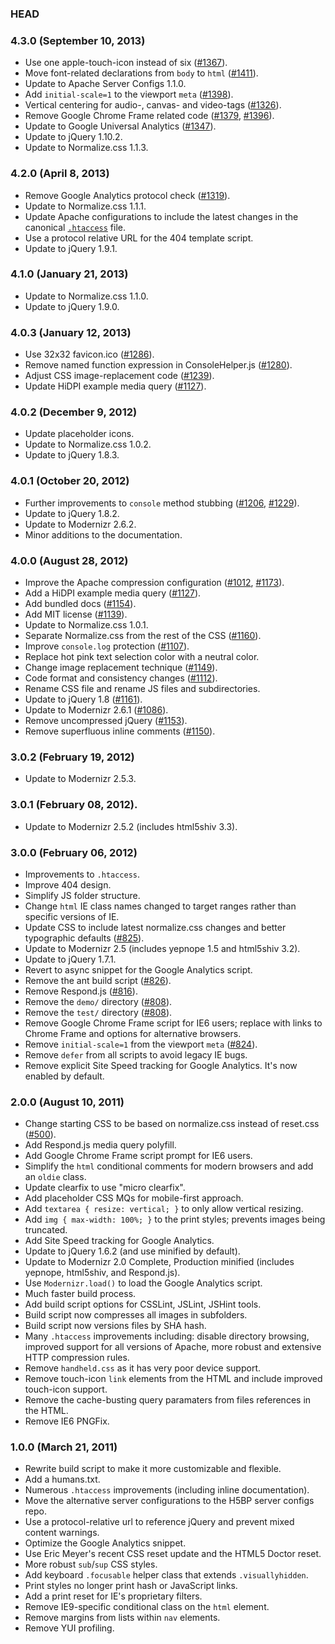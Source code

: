 ### HEAD

### 4.3.0 (September 10, 2013)

* Use one apple-touch-icon instead of six ([#1367](https://github.com/h5bp/html5-boilerplate/issues/1367)).
* Move font-related declarations from `body` to `html` ([#1411](https://github.com/h5bp/html5-boilerplate/issues/1411)).
* Update to Apache Server Configs 1.1.0.
* Add `initial-scale=1` to the viewport `meta` ([#1398](https://github.com/h5bp/html5-boilerplate/pull/1398)).
* Vertical centering for audio-, canvas- and video-tags ([#1326](https://github.com/h5bp/html5-boilerplate/issues/1326)).
* Remove Google Chrome Frame related code ([#1379](https://github.com/h5bp/html5-boilerplate/pull/1379), [#1396](https://github.com/h5bp/html5-boilerplate/pull/1396)).
* Update to Google Universal Analytics ([#1347](https://github.com/h5bp/html5-boilerplate/issues/1347)).
* Update to jQuery 1.10.2.
* Update to Normalize.css 1.1.3.

### 4.2.0 (April 8, 2013)

* Remove Google Analytics protocol check ([#1319](https://github.com/h5bp/html5-boilerplate/pull/1319)).
* Update to Normalize.css 1.1.1.
* Update Apache configurations to include the latest changes in the canonical
  [`.htaccess`](https://github.com/h5bp/server-configs-apache) file.
* Use a protocol relative URL for the 404 template script.
* Update to jQuery 1.9.1.

### 4.1.0 (January 21, 2013)

* Update to Normalize.css 1.1.0.
* Update to jQuery 1.9.0.

### 4.0.3 (January 12, 2013)

* Use 32x32 favicon.ico ([#1286](https://github.com/h5bp/html5-boilerplate/pull/1286)).
* Remove named function expression in ConsoleHelper.js ([#1280](https://github.com/h5bp/html5-boilerplate/pull/1280)).
* Adjust CSS image-replacement code ([#1239](https://github.com/h5bp/html5-boilerplate/issues/1239)).
* Update HiDPI example media query ([#1127](https://github.com/h5bp/html5-boilerplate/issues/1127)).

### 4.0.2 (December 9, 2012)

* Update placeholder icons.
* Update to Normalize.css 1.0.2.
* Update to jQuery 1.8.3.

### 4.0.1 (October 20, 2012)

* Further improvements to `console` method stubbing ([#1206](https://github.com/h5bp/html5-boilerplate/issues/1206), [#1229](https://github.com/h5bp/html5-boilerplate/pull/1229)).
* Update to jQuery 1.8.2.
* Update to Modernizr 2.6.2.
* Minor additions to the documentation.

### 4.0.0 (August 28, 2012)

* Improve the Apache compression configuration ([#1012](https://github.com/h5bp/html5-boilerplate/issues/1012), [#1173](https://github.com/h5bp/html5-boilerplate/issues/1173)).
* Add a HiDPI example media query ([#1127](https://github.com/h5bp/html5-boilerplate/issues/1127)).
* Add bundled docs ([#1154](https://github.com/h5bp/html5-boilerplate/issues/1154)).
* Add MIT license ([#1139](https://github.com/h5bp/html5-boilerplate/issues/1139)).
* Update to Normalize.css 1.0.1.
* Separate Normalize.css from the rest of the CSS ([#1160](https://github.com/h5bp/html5-boilerplate/issues/1160)).
* Improve `console.log` protection ([#1107](https://github.com/h5bp/html5-boilerplate/issues/1107)).
* Replace hot pink text selection color with a neutral color.
* Change image replacement technique ([#1149](https://github.com/h5bp/html5-boilerplate/issues/1149)).
* Code format and consistency changes ([#1112](https://github.com/h5bp/html5-boilerplate/issues/1112)).
* Rename CSS file and rename JS files and subdirectories.
* Update to jQuery 1.8 ([#1161](https://github.com/h5bp/html5-boilerplate/issues/1161)).
* Update to Modernizr 2.6.1 ([#1086](https://github.com/h5bp/html5-boilerplate/issues/1086)).
* Remove uncompressed jQuery ([#1153](https://github.com/h5bp/html5-boilerplate/issues/1153)).
* Remove superfluous inline comments ([#1150](https://github.com/h5bp/html5-boilerplate/issues/1150)).

### 3.0.2 (February 19, 2012)

* Update to Modernizr 2.5.3.

### 3.0.1 (February 08, 2012).

* Update to Modernizr 2.5.2 (includes html5shiv 3.3).

### 3.0.0 (February 06, 2012)

* Improvements to `.htaccess`.
* Improve 404 design.
* Simplify JS folder structure.
* Change `html` IE class names changed to target ranges rather than specific versions of IE.
* Update CSS to include latest normalize.css changes and better typographic defaults ([#825](https://github.com/h5bp/html5-boilerplate/issues/825)).
* Update to Modernizr 2.5 (includes yepnope 1.5 and html5shiv 3.2).
* Update to jQuery 1.7.1.
* Revert to async snippet for the Google Analytics script.
* Remove the ant build script ([#826](https://github.com/h5bp/html5-boilerplate/issues/826)).
* Remove Respond.js ([#816](https://github.com/h5bp/html5-boilerplate/issues/816)).
* Remove the `demo/` directory ([#808](https://github.com/h5bp/html5-boilerplate/issues/808)).
* Remove the `test/` directory ([#808](https://github.com/h5bp/html5-boilerplate/issues/808)).
* Remove Google Chrome Frame script for IE6 users; replace with links to Chrome Frame and options for alternative browsers.
* Remove `initial-scale=1` from the viewport `meta` ([#824](https://github.com/h5bp/html5-boilerplate/issues/824)).
* Remove `defer` from all scripts to avoid legacy IE bugs.
* Remove explicit Site Speed tracking for Google Analytics. It's now enabled by default.

### 2.0.0 (August 10, 2011)

* Change starting CSS to be based on normalize.css instead of reset.css ([#500](https://github.com/h5bp/html5-boilerplate/issues/500)).
* Add Respond.js media query polyfill.
* Add Google Chrome Frame script prompt for IE6 users.
* Simplify the `html` conditional comments for modern browsers and add an `oldie` class.
* Update clearfix to use "micro clearfix".
* Add placeholder CSS MQs for mobile-first approach.
* Add `textarea { resize: vertical; }` to only allow vertical resizing.
* Add `img { max-width: 100%; }` to the print styles; prevents images being truncated.
* Add Site Speed tracking for Google Analytics.
* Update to jQuery 1.6.2 (and use minified by default).
* Update to Modernizr 2.0 Complete, Production minified (includes yepnope, html5shiv, and Respond.js).
* Use `Modernizr.load()` to load the Google Analytics script.
* Much faster build process.
* Add build script options for CSSLint, JSLint, JSHint tools.
* Build script now compresses all images in subfolders.
* Build script now versions files by SHA hash.
* Many `.htaccess` improvements including: disable directory browsing, improved support for all versions of Apache, more robust and extensive HTTP compression rules.
* Remove `handheld.css` as it has very poor device support.
* Remove touch-icon `link` elements from the HTML and include improved touch-icon support.
* Remove the cache-busting query paramaters from files references in the HTML.
* Remove IE6 PNGFix.

### 1.0.0 (March 21, 2011)

* Rewrite build script to make it more customizable and flexible.
* Add a humans.txt.
* Numerous `.htaccess` improvements (including inline documentation).
* Move the alternative server configurations to the H5BP server configs repo.
* Use a protocol-relative url to reference jQuery and prevent mixed content warnings.
* Optimize the Google Analytics snippet.
* Use Eric Meyer's recent CSS reset update and the HTML5 Doctor reset.
* More robust `sub`/`sup` CSS styles.
* Add keyboard `.focusable` helper class that extends `.visuallyhidden`.
* Print styles no longer print hash or JavaScript links.
* Add a print reset for IE's proprietary filters.
* Remove IE9-specific conditional class on the `html` element.
* Remove margins from lists within `nav` elements.
* Remove YUI profiling.

